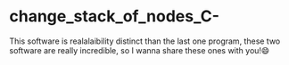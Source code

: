 # change_stack_of_nodes_C-
This software is realalaibility distinct than the last one program, these two software are really incredible, so I wanna share these ones with you!😄
